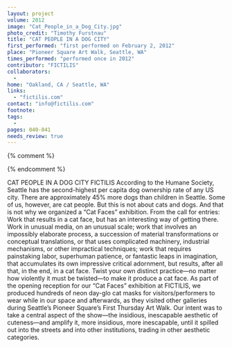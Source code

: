```yaml
---
layout: project
volume: 2012
image: "Cat_People_in_a_Dog_City.jpg"
photo_credit: "Timothy Furstnau"
title: "CAT PEOPLE IN A DOG CITY"
first_performed: "first performed on February 2, 2012"
place: "Pioneer Square Art Walk, Seattle, WA"
times_performed: "performed once in 2012"
contributor: "FICTILIS"
collaborators: 
  - 
home: "Oakland, CA / Seattle, WA"
links: 
  - "fictilis.com"
contact: "info@fictilis.com"
footnote: 
tags: 
  - 
pages: 040-041
needs_review: true
---
```


{% comment %} 

{% endcomment %}

 CAT PEOPLE IN A DOG CITY 
 FICTILIS 
 According to the Humane Society, Seattle has the second-highest per capita dog ownership rate of any US city. There are approximately 45% more dogs than children in Seattle. Some of us, however, are cat people. 
 But this is not about cats and dogs. And that is not why we organized a “Cat Faces” exhibition. From the call for entries: 
 Work that results in a cat face, but has an interesting way of getting there. Work in unusual media, on an unusual scale; work that involves an impossibly elaborate process, a succession of material transformations or conceptual translations, or that uses complicated machinery, industrial mechanisms, or other impractical techniques; work that requires painstaking labor, superhuman patience, or fantastic leaps in imagination, that accumulates its own impressive critical adornment, but results, after all that, in the end, in a cat face. Twist your own distinct practice—no matter how violently it must be twisted—to make it produce a cat face. 
 As part of the opening reception for our “Cat Faces” exhibition at FICTILIS, we produced hundreds of neon day-glo cat masks for visitors/performers to wear while in our space and afterwards, as they visited other galleries during Seattle’s Pioneer Square’s First Thursday Art Walk. Our intent was to take a central aspect of the show—the insidious, inescapable aesthetic of cuteness—and amplify it, more insidious, more inescapable, until it spilled out into the streets and into other institutions, trading in other aesthetic categories.  
